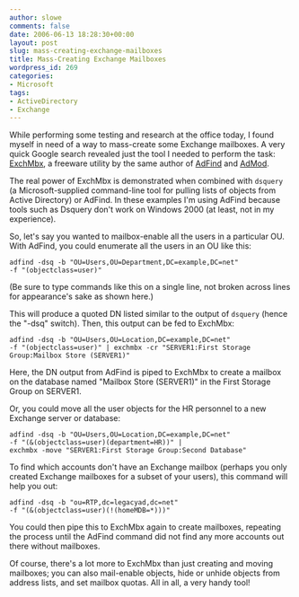 ```yaml
---
author: slowe
comments: false
date: 2006-06-13 18:28:30+00:00
layout: post
slug: mass-creating-exchange-mailboxes
title: Mass-Creating Exchange Mailboxes
wordpress_id: 269
categories:
- Microsoft
tags:
- ActiveDirectory
- Exchange
---
```


While performing some testing and research at the office today, I found myself in need of a way to mass-create some Exchange mailboxes. A very quick Google search revealed just the tool I needed to perform the task: [ExchMbx](http://www.joeware.net/win/free/tools/exchmbx.htm), a freeware utility by the same author of [AdFind](http://www.joeware.net/win/free/tools/adfind.htm) and [AdMod](http://www.joeware.net/win/free/tools/admod.htm).

The real power of ExchMbx is demonstrated when combined with `dsquery` (a Microsoft-supplied command-line tool for pulling lists of objects from Active Directory) or AdFind. In these examples I'm using AdFind because tools such as Dsquery don't work on Windows 2000 (at least, not in my experience).

So, let's say you wanted to mailbox-enable all the users in a particular OU. With AdFind, you could enumerate all the users in an OU like this:

    adfind -dsq -b "OU=Users,OU=Department,DC=example,DC=net"
    -f "(objectclass=user)"

(Be sure to type commands like this on a single line, not broken across lines for appearance's sake as shown here.)

This will produce a quoted DN listed similar to the output of `dsquery` (hence the "-dsq" switch). Then, this output can be fed to ExchMbx:

    adfind -dsq -b "OU=Users,OU=Location,DC=example,DC=net"
    -f "(objectclass=user)" | exchmbx -cr "SERVER1:First Storage 
    Group:Mailbox Store (SERVER1)"

Here, the DN output from AdFind is piped to ExchMbx to create a mailbox on the database named "Mailbox Store (SERVER1)" in the First Storage Group on SERVER1.

Or, you could move all the user objects for the HR personnel to a new Exchange server or database:

    adfind -dsq -b "OU=Users,OU=Location,DC=example,DC=net" 
    -f "(&(objectclass=user)(department=HR))" | 
    exchmbx -move "SERVER1:First Storage Group:Second Database"

To find which accounts don't have an Exchange mailbox (perhaps you only created Exchange mailboxes for a subset of your users), this command will help you out:

    adfind -dsq -b "ou=RTP,dc=legacyad,dc=net" 
    -f "(&(objectclass=user)(!(homeMDB=*)))"

You could then pipe this to ExchMbx again to create mailboxes, repeating the process until the AdFind command did not find any more accounts out there without mailboxes.

Of course, there's a lot more to ExchMbx than just creating and moving mailboxes; you can also mail-enable objects, hide or unhide objects from address lists, and set mailbox quotas. All in all, a very handy tool!
